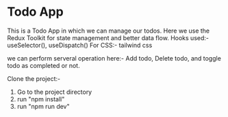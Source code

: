 # Todo App

This is a Todo App in which we can manage our todos.
Here we use the Redux Toolkit for state management and better data flow.
Hooks used:- useSelector(), useDispatch()
For CSS:- tailwind css

we can perform serveral operation here:- Add todo, Delete todo, and toggle todo as completed or not.

Clone the project:-

1. Go to the project directory
2. run "npm install"
3. run "npm run dev"
